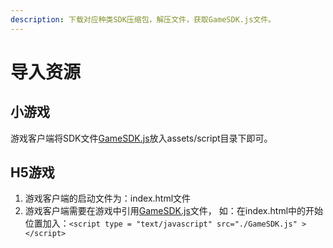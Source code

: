 ```yaml
---
description: 下载对应种类SDK压缩包，解压文件，获取GameSDK.js文件。
---
```


# 导入资源

## 小游戏

游戏客户端将SDK文件[GameSDK.js](../../zi-yuan-xia-zai/sdk-xia-zai.md#xiao-you-xi-sdk20190402)放入assets/script目录下即可。

## H5游戏

1.  游戏客户端的启动文件为：index.html文件
2. 游戏客户端需要在游戏中引用[GameSDK.js](../../zi-yuan-xia-zai/sdk-xia-zai.md#h-5-you-xi-sdk20190402)文件， 如：在index.html中的开始位置加入：`<script type = "text/javascript" src="./GameSDK.js" ></script>`

